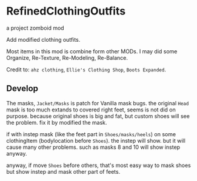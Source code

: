 # RefinedClothingOutfits
a project zomboid mod

Add modified clothing outfits.

Most items in this mod is combine form other MODs.
I may did some Organize, Re-Texture, Re-Modeling, Re-Balance.

Credit to: `ahz clothing`, `Ellie's Clothing Shop`, `Boots Expanded`.



## Develop

The masks, `Jacket/Masks` is patch for Vanilla mask bugs.
the original `Head` mask is too much extands to covered right feet,
seems is not did on purpose. because original shoes is big and fat, 
but custom shoes will see the problem. fix it by modified the mask.

if with instep mask (like the feet part in `Shoes/masks/heels`) on some clothingItem (bodylocation before `Shoes`).
the instep will show. but it will cause many other problems. such as masks 8 and 10 will show instep anyway.

anyway, if move `Shoes` before others, 
that's most easy way to mask shoes but show instep and mask other part of feets.